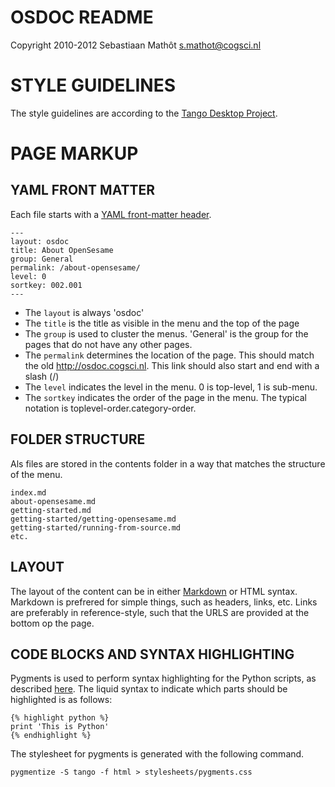 OSDOC README
============

Copyright 2010-2012
Sebastiaan Mathôt <s.mathot@cogsci.nl>

STYLE GUIDELINES
================
The style guidelines are according to the [Tango Desktop Project][tango].

PAGE MARKUP
===========

YAML FRONT MATTER
-----------------

Each file starts with a [YAML front-matter header][yaml_front].

	---
	layout: osdoc
	title: About OpenSesame
	group: General
	permalink: /about-opensesame/
	level: 0
	sortkey: 002.001
	---

- The `layout` is always 'osdoc'
- The `title` is the title as visible in the menu and the top of the page
- The `group` is used to cluster the menus. 'General' is the group for the pages that do not have any other pages.
- The `permalink` determines the location of the page. This should match the old http://osdoc.cogsci.nl. This link should also start and end with a slash (/)
- The `level` indicates the level in the menu. 0 is top-level, 1 is sub-menu.
- The `sortkey` indicates the order of the page in the menu. The typical notation is toplevel-order.category-order.

FOLDER STRUCTURE
----------------

Als files are stored in the contents folder in a way that matches the structure of the menu.

	index.md
	about-opensesame.md
	getting-started.md
	getting-started/getting-opensesame.md
	getting-started/running-from-source.md
	etc.

LAYOUT
------

The layout of the content can be in either [Markdown][] or HTML syntax. Markdown is prefrered for simple things, such as headers, links, etc. Links are preferably in reference-style, such that the URLS are provided at the bottom op the page.

CODE BLOCKS AND SYNTAX HIGHLIGHTING
-----------------------------------

Pygments is used to perform syntax highlighting for the Python scripts, as described [here][pygments]. The liquid syntax to indicate which parts should be highlighted is as follows:

	{% highlight python %}
	print 'This is Python'
	{% endhighlight %}

The stylesheet for pygments is generated with the following command.

	pygmentize -S tango -f html > stylesheets/pygments.css

[markdown]: http://daringfireball.net/projects/markdown/
[tango]: http://en.wikipedia.org/wiki/Tango_Desktop_Project
[yaml_front]: https://github.com/mojombo/jekyll/wiki/YAML-Front-Matter
[pygments]: https://github.com/mojombo/jekyll/wiki/Liquid-Extensions